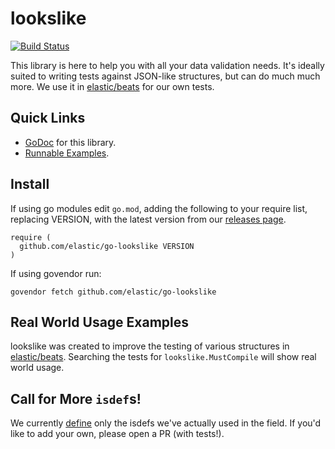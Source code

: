 # lookslike

[![Build Status](https://travis-ci.org/elastic/go-lookslike.svg?branch=master)](https://travis-ci.org/elastic/go-lookslike)

This library is here to help you with all your data validation needs. It's ideally suited to writing tests against JSON-like structures, but can do much much more. We use it in [elastic/beats](https://github.com/elastic/beats) for our own tests. 

## Quick Links

* [GoDoc](https://godoc.org/github.com/elastic/go-lookslike) for this library.
* [Runnable Examples](https://github.com/elastic/go-lookslike/blob/master/doc_test.go).

## Install

If using go modules edit `go.mod`, adding the following to your require list, replacing VERSION, with the latest version from our [releases page](https://github.com/elastic/go-lookslike/releases).

```
require (
  github.com/elastic/go-lookslike VERSION
)
````

If using govendor run:

`govendor fetch github.com/elastic/go-lookslike`

## Real World Usage Examples

lookslike was created to improve the testing of various structures in [elastic/beats](https://github.com/elastic/beats/search?q=lookslike.MustCompile&unscoped_q=lookslike.MustCompile). Searching the tests for `lookslike.MustCompile` will show real world usage.

## Call for More `isdef`s!

We currently [define](https://godoc.org/github.com/elastic/go-lookslike/isdef) only the isdefs
we've actually used in the field. If you'd like to add your own, please open a PR (with tests!).
